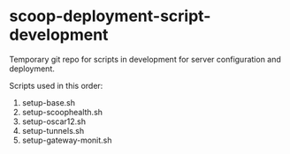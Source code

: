 scoop-deployment-script-development
===================================

Temporary git repo for scripts in development for server configuration
and deployment.

Scripts used in this order:
  1. setup-base.sh
  2. setup-scoophealth.sh
  3. setup-oscar12.sh
  4. setup-tunnels.sh
  5. setup-gateway-monit.sh
